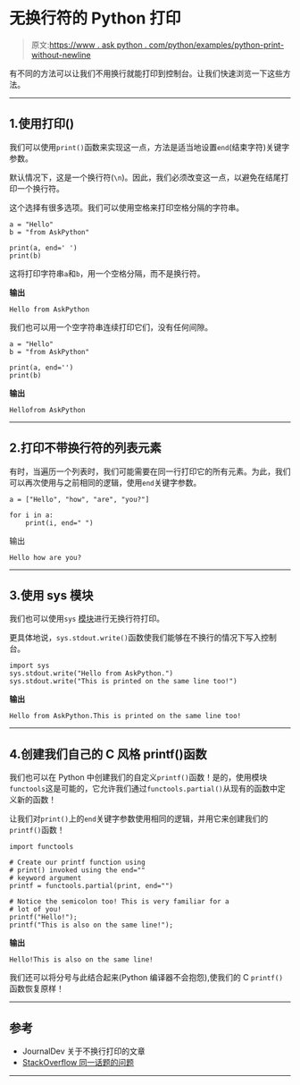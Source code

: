 # 无换行符的 Python 打印

> 原文:[https://www . ask python . com/python/examples/python-print-without-newline](https://www.askpython.com/python/examples/python-print-without-newline)

有不同的方法可以让我们不用换行就能打印到控制台。让我们快速浏览一下这些方法。

* * *

## 1.使用打印()

我们可以使用`print()`函数来实现这一点，方法是适当地设置`end`(结束字符)关键字参数。

默认情况下，这是一个换行符(`\n`)。因此，我们必须改变这一点，以避免在结尾打印一个换行符。

这个选择有很多选项。我们可以使用空格来打印空格分隔的字符串。

```
a = "Hello"
b = "from AskPython"

print(a, end=' ')
print(b)

```

这将打印字符串`a`和`b`，用一个空格分隔，而不是换行符。

**输出**

```
Hello from AskPython

```

我们也可以用一个空字符串连续打印它们，没有任何间隙。

```
a = "Hello"
b = "from AskPython"

print(a, end='')
print(b)

```

**输出**

```
Hellofrom AskPython

```

* * *

## 2.打印不带换行符的列表元素

有时，当遍历一个列表时，我们可能需要在同一行打印它的所有元素。为此，我们可以再次使用与之前相同的逻辑，使用`end`关键字参数。

```
a = ["Hello", "how", "are", "you?"]

for i in a:
    print(i, end=" ")

```

输出

```
Hello how are you?

```

* * *

## 3.使用 sys 模块

我们也可以使用`sys` [模块](https://www.askpython.com/python-modules/python-modules)进行无换行符打印。

更具体地说，`sys.stdout.write()`函数使我们能够在不换行的情况下写入控制台。

```
import sys
sys.stdout.write("Hello from AskPython.")
sys.stdout.write("This is printed on the same line too!")

```

**输出**

```
Hello from AskPython.This is printed on the same line too!

```

* * *

## 4.创建我们自己的 C 风格 printf()函数

我们也可以在 Python 中创建我们的自定义`printf()`函数！是的，使用模块`functools`这是可能的，它允许我们通过`functools.partial()`从现有的函数中定义新的函数！

让我们对`print()`上的`end`关键字参数使用相同的逻辑，并用它来创建我们的`printf()`函数！

```
import functools

# Create our printf function using
# print() invoked using the end=""
# keyword argument
printf = functools.partial(print, end="")

# Notice the semicolon too! This is very familiar for a
# lot of you!
printf("Hello!");
printf("This is also on the same line!");

```

**输出**

```
Hello!This is also on the same line!

```

我们还可以将分号与此结合起来(Python 编译器不会抱怨),使我们的 C `printf()`函数恢复原样！

* * *

## 参考

*   JournalDev 关于不换行打印的文章
*   [StackOverflow 同一话题的问题](https://stackoverflow.com/questions/493386/how-to-print-without-a-newline-or-space)

* * *